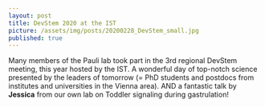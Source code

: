 ```yaml
---
layout: post
title: DevStem 2020 at the IST
picture: /assets/img/posts/20200228_DevStem_small.jpg
published: true
---
```

Many members of the Pauli lab took part in the 3rd regional DevStem meeting, this year hosted by the IST. A wonderful day of top-notch science presented by the leaders of tomorrow (= PhD students and postdocs from institutes and universities in the Vienna area). AND a fantastic talk by **Jessica** from our own lab on Toddler signaling during gastrulation!
